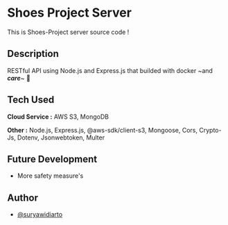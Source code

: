 # Shoes Project Server

This is Shoes-Project server source code !

## Description

RESTful API using Node.js and Express.js that builded with docker ~and _**care**_~ 🚀

## Tech Used

**Cloud Service :** AWS S3, MongoDB

**Other :** Node.js, Express.js, @aws-sdk/client-s3, Mongoose, Cors, Crypto-Js, Dotenv, Jsonwebtoken, Multer

## Future Development

- More safety measure's

## Author

- [@suryawidiarto](https://github.com/suryawidiarto)
